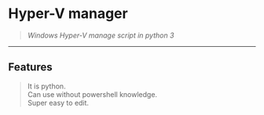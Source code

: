 # __Hyper-V manager__

> _Windows Hyper-V manage script in python 3_
***
## Features
> It is python. <br>
> Can use without powershell knowledge. <br>
> Super easy to edit.
